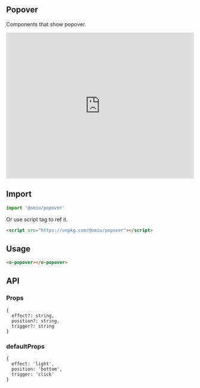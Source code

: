 ## Popover

Components that show popover.

<iframe height="391" style="width: 100%;" scrolling="no" title="OMIU Popover" src="https://codepen.io/omijs/embed/yLYMrdg?height=391&theme-id=default&default-tab=html,result" frameborder="no" allowtransparency="true" allowfullscreen="true" loading="lazy">
  See the Pen <a href='https://codepen.io/omijs/pen/yLYMrdg'>OMIU Checkbox</a> by OMI
  (<a href='https://codepen.io/omijs'>@omijs</a>) on <a href='https://codepen.io'>CodePen</a>.
</iframe>

## Import

```js
import '@omiu/popover'
```

Or use script tag to ref it.


```html
<script src="https://unpkg.com/@omiu/popover"></script>
```

## Usage

```html
<o-popover></o-popover>
```

## API

### Props

```tsx
{
  effect?: string,
  position?: string,
  trigger?: string
}
```

### defaultProps

```tsx
{
  effect: 'light',
  position: 'bottom',
  trigger: 'click'
}
```
